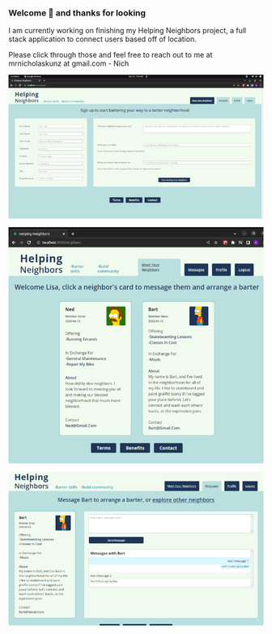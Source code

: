 ### Welcome 👋 and thanks for looking


I am currently working on finishing my Helping Neighbors project, a full stack application to connect users based off of location. 

Please click through those and feel free to reach out to me at mrnicholaskunz at gmail.com - Nich

![Helping Neighbors new users page](./images/hn-screenshot-signup.png)

![Helping Neighbors see neighbors page](./images/hn-screenshot-neighbors.png)

![Helping Neighbors messaging](./images/hn-screenshot-messaging.png)

<!--
**ntkunz/ntkunz** is a ✨ _special_ ✨ repository because its `README.md` (this file) appears on your GitHub profile.

Here are some ideas to get you started:

- 🔭 I’m currently working on ...
- 🌱 I’m currently learning ...
- 👯 I’m looking to collaborate on ...
- 🤔 I’m looking for help with ...
- 💬 Ask me about ...
- 📫 How to reach me: ...
- 😄 Pronouns: ...
- ⚡ Fun fact: ...
-->
